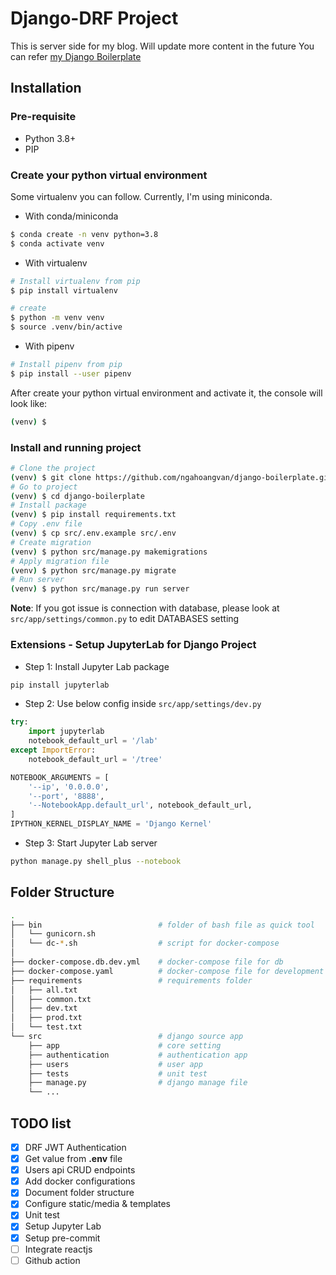 # Django-DRF Project

This is server side for my blog. Will update more content in the future
You can refer [my Django Boilerplate](https://github.com/ngahoangvan/django-boilerplate)


## Installation
### Pre-requisite
- Python 3.8+
- PIP

### Create your python virtual environment
Some virtualenv you can follow. Currently, I'm using miniconda.

- With conda/miniconda
```bash
$ conda create -n venv python=3.8
$ conda activate venv
```

- With virtualenv
```bash
# Install virtualenv from pip
$ pip install virtualenv

# create
$ python -m venv venv
$ source .venv/bin/active
```

- With pipenv
```bash
# Install pipenv from pip
$ pip install --user pipenv
```

After create your python virtual environment and activate it, the console
will look like:
```bash
(venv) $
```

### Install and running project

```bash
# Clone the project
(venv) $ git clone https://github.com/ngahoangvan/django-boilerplate.git
# Go to project
(venv) $ cd django-boilerplate
# Install package
(venv) $ pip install requirements.txt
# Copy .env file
(venv) $ cp src/.env.example src/.env
# Create migration
(venv) $ python src/manage.py makemigrations
# Apply migration file
(venv) $ python src/manage.py migrate
# Run server
(venv) $ python src/manage.py run server
```

**Note**: If you got issue is connection with database, please look at
```src/app/settings/common.py``` to edit DATABASES setting

### Extensions - Setup JupyterLab for Django Project

- Step 1: Install Jupyter Lab package
```bash
pip install jupyterlab
```

- Step 2: Use below config inside ```src/app/settings/dev.py```
```py
try:
    import jupyterlab
    notebook_default_url = '/lab'
except ImportError:
    notebook_default_url = '/tree'

NOTEBOOK_ARGUMENTS = [
    '--ip', '0.0.0.0',
    '--port', '8888',
    '--NotebookApp.default_url', notebook_default_url,
]
IPYTHON_KERNEL_DISPLAY_NAME = 'Django Kernel'
```

- Step 3: Start Jupyter Lab server

```bash
python manage.py shell_plus --notebook
```

## Folder Structure
```bash
.
├── bin                          # folder of bash file as quick tool
│   └── gunicorn.sh
│   └── dc-*.sh                  # script for docker-compose
│
├── docker-compose.db.dev.yml    # docker-compose file for db
├── docker-compose.yaml          # docker-compose file for development
├── requirements                 # requirements folder
│   ├── all.txt
│   ├── common.txt
│   ├── dev.txt
│   ├── prod.txt
│   └── test.txt
└── src                          # django source app
    ├── app                      # core setting
    ├── authentication           # authentication app
    ├── users                    # user app
    ├── tests                    # unit test
    ├── manage.py                # django manage file
    └── ...
```

## TODO list
- [x] DRF JWT Authentication
- [x] Get value from **.env** file
- [x] Users api CRUD endpoints
- [x] Add docker configurations
- [x] Document folder structure
- [x] Configure static/media & templates
- [x] Unit test
- [x] Setup Jupyter Lab
- [x] Setup pre-commit
- [ ] Integrate reactjs
- [ ] Github action
